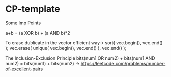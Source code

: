# CP-template
Some Imp Points

a+b = (a XOR b) + (a AND b)*2

To erase dublicate in the vector efficient way->
sort( vec.begin(), vec.end() );
vec.erase( unique( vec.begin(), vec.end() ), vec.end() );



The Inclusion-Exclusion Principle
bits(num1 OR num2) + bits(num1 AND num2) = bits(num1) + bits(num2)
-> https://leetcode.com/problems/number-of-excellent-pairs
